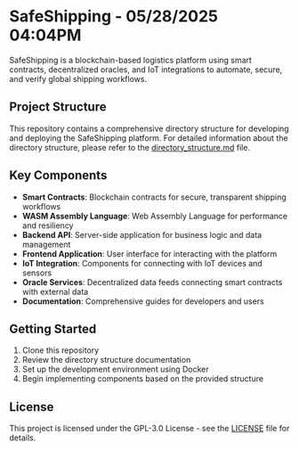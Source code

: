 # SafeShipping - 05/28/2025 04:04PM

SafeShipping is a blockchain-based logistics platform using smart contracts, decentralized oracles, and IoT integrations to automate, secure, and verify global shipping workflows.

## Project Structure

This repository contains a comprehensive directory structure for developing and deploying the SafeShipping platform. For detailed information about the directory structure, please refer to the [directory_structure.md](./directory_structure.md) file.

## Key Components

- **Smart Contracts**: Blockchain contracts for secure, transparent shipping workflows
- **WASM Assembly Language**: Web Assembly Language for performance and resiliency
- **Backend API**: Server-side application for business logic and data management
- **Frontend Application**: User interface for interacting with the platform
- **IoT Integration**: Components for connecting with IoT devices and sensors
- **Oracle Services**: Decentralized data feeds connecting smart contracts with external data
- **Documentation**: Comprehensive guides for developers and users

## Getting Started

1. Clone this repository
2. Review the directory structure documentation
3. Set up the development environment using Docker
4. Begin implementing components based on the provided structure

## License

This project is licensed under the GPL-3.0 License - see the [LICENSE](./LICENSE) file for details.
